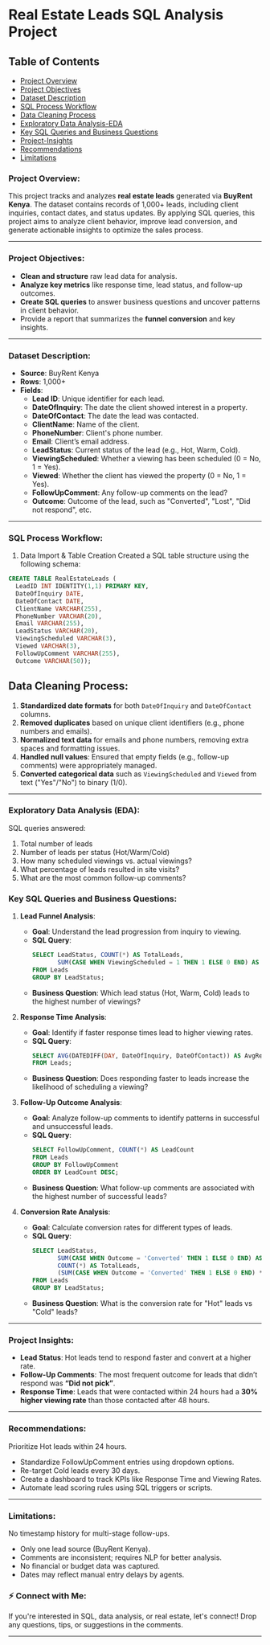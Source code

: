 
# Real Estate Leads SQL Analysis Project
## Table of Contents 
- [Project Overview](#project-overview)
- [Project Objectives](#project-objectives)
- [Dataset Description](#dataset-description)
- [SQL Process Workflow](#sql-process-workflow)
- [Data Cleaning Process](#data-cleaning-process)
- [Exploratory Data Analysis-EDA](#exploratory-data-analysis-eda)
- [Key SQL Queries and Business Questions](#key-sql-queries-and-business-questions)
- [Project-Insights](#project-insights)
- [Recommendations](#recommendations)
- [Limitations](#limitations)

### Project Overview:
This project tracks and analyzes **real estate leads** generated via **BuyRent Kenya**. The dataset contains records of 1,000+ leads, including client inquiries, contact dates, and status updates. By applying SQL queries, this project aims to analyze client behavior, improve lead conversion, and generate actionable insights to optimize the sales process.

---

### Project Objectives:
- **Clean and structure** raw lead data for analysis.
- **Analyze key metrics** like response time, lead status, and follow-up outcomes.
- **Create SQL queries** to answer business questions and uncover patterns in client behavior.
- Provide a report that summarizes the **funnel conversion** and key insights.

---

### Dataset Description:
- **Source**: BuyRent Kenya
- **Rows**: 1,000+
- **Fields**:  
    - **Lead ID**: Unique identifier for each lead.
    - **DateOfInquiry**: The date the client showed interest in a property.
    - **DateOfContact**: The date the lead was contacted.
    - **ClientName**: Name of the client.
    - **PhoneNumber**: Client's phone number.
    - **Email**: Client’s email address.
    - **LeadStatus**: Current status of the lead (e.g., Hot, Warm, Cold).
    - **ViewingScheduled**: Whether a viewing has been scheduled (0 = No, 1 = Yes).
    - **Viewed**: Whether the client has viewed the property (0 = No, 1 = Yes).
    - **FollowUpComment**: Any follow-up comments on the lead?
    - **Outcome**: Outcome of the lead, such as "Converted", "Lost", "Did not respond", etc.

---
### SQL Process Workflow:

1. Data Import & Table Creation
Created a SQL table structure using the following schema:
  ```sql
 CREATE TABLE RealEstateLeads (
    LeadID INT IDENTITY(1,1) PRIMARY KEY,
    DateOfInquiry DATE,
    DateOfContact DATE,
    ClientName VARCHAR(255),
    PhoneNumber VARCHAR(20),
    Email VARCHAR(255),
    LeadStatus VARCHAR(20),
    ViewingScheduled VARCHAR(3),
    Viewed VARCHAR(3),
    FollowUpComment VARCHAR(255),
    Outcome VARCHAR(50));
```
## Data Cleaning Process:

1. **Standardized date formats** for both `DateOfInquiry` and `DateOfContact` columns.
2. **Removed duplicates** based on unique client identifiers (e.g., phone numbers and emails).
3. **Normalized text data** for emails and phone numbers, removing extra spaces and formatting issues.
4. **Handled null values**: Ensured that empty fields (e.g., follow-up comments) were appropriately managed.
5. **Converted categorical data** such as `ViewingScheduled` and `Viewed` from text ("Yes"/"No") to binary (1/0).

---

### Exploratory Data Analysis (EDA):

SQL queries answered:

1. Total number of leads
2. Number of leads per status (Hot/Warm/Cold)
3. How many scheduled viewings vs. actual viewings?
4. What percentage of leads resulted in site visits?
5. What are the most common follow-up comments?

### Key SQL Queries and Business Questions:

1. **Lead Funnel Analysis**:
   - **Goal**: Understand the lead progression from inquiry to viewing.
   - **SQL Query**: 
     ```sql
     SELECT LeadStatus, COUNT(*) AS TotalLeads, 
            SUM(CASE WHEN ViewingScheduled = 1 THEN 1 ELSE 0 END) AS ViewingScheduled
     FROM Leads
     GROUP BY LeadStatus;
     ```
   - **Business Question**: Which lead status (Hot, Warm, Cold) leads to the highest number of viewings?

2. **Response Time Analysis**:
   - **Goal**: Identify if faster response times lead to higher viewing rates.
   - **SQL Query**:
     ```sql
     SELECT AVG(DATEDIFF(DAY, DateOfInquiry, DateOfContact)) AS AvgResponseTime
     FROM Leads;
     ```
   - **Business Question**: Does responding faster to leads increase the likelihood of scheduling a viewing?

3. **Follow-Up Outcome Analysis**:
   - **Goal**: Analyze follow-up comments to identify patterns in successful and unsuccessful leads.
   - **SQL Query**:
     ```sql
     SELECT FollowUpComment, COUNT(*) AS LeadCount
     FROM Leads
     GROUP BY FollowUpComment
     ORDER BY LeadCount DESC;
     ```
   - **Business Question**: What follow-up comments are associated with the highest number of successful leads?

4. **Conversion Rate Analysis**:
   - **Goal**: Calculate conversion rates for different types of leads.
   - **SQL Query**:
     ```sql
     SELECT LeadStatus, 
            SUM(CASE WHEN Outcome = 'Converted' THEN 1 ELSE 0 END) AS SuccessfulConversions,
            COUNT(*) AS TotalLeads,
            (SUM(CASE WHEN Outcome = 'Converted' THEN 1 ELSE 0 END) * 100.0) / COUNT(*) AS ConversionRate
     FROM Leads
     GROUP BY LeadStatus;
     ```
   - **Business Question**: What is the conversion rate for "Hot" leads vs "Cold" leads?

---

### Project Insights:
- **Lead Status**: Hot leads tend to respond faster and convert at a higher rate.
- **Follow-Up Comments**: The most frequent outcome for leads that didn’t respond was **“Did not pick”**.
- **Response Time**: Leads that were contacted within 24 hours had a **30% higher viewing rate** than those contacted after 48 hours.

---

### Recommendations:

Prioritize Hot leads within 24 hours.

- Standardize FollowUpComment entries using dropdown options.
- Re-target Cold leads every 30 days.
- Create a dashboard to track KPIs like Response Time and Viewing Rates.
- Automate lead scoring rules using SQL triggers or scripts.

---

### Limitations:

No timestamp history for multi-stage follow-ups.

- Only one lead source (BuyRent Kenya).
- Comments are inconsistent; requires NLP for better analysis.
- No financial or budget data was captured.
- Dates may reflect manual entry delays by agents.
  
### ⚡ **Connect with Me**:
If you're interested in SQL, data analysis, or real estate, let's connect! Drop any questions, tips, or suggestions in the comments.

---
